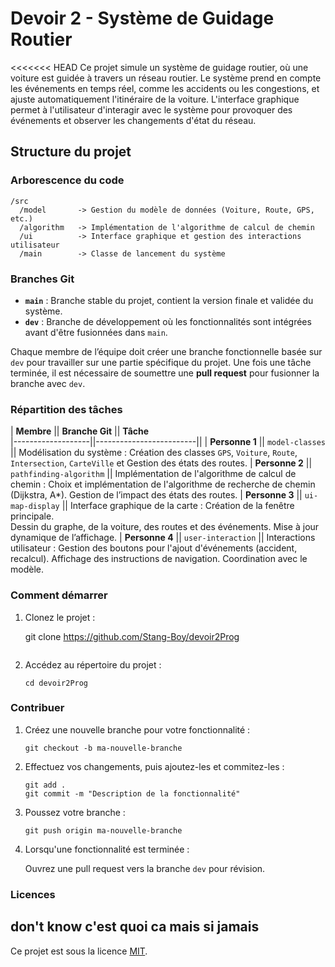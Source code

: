 # Devoir 2 - Système de Guidage Routier

<<<<<<< HEAD
Ce projet simule un système de guidage routier, où une voiture est guidée à travers un réseau routier. Le système prend en compte les événements en temps réel, comme les accidents ou les congestions, et ajuste automatiquement l'itinéraire de la voiture. L'interface graphique permet à l'utilisateur d'interagir avec le système pour provoquer des événements et observer les changements d'état du réseau.

## Structure du projet

### Arborescence du code

```
/src
  /model       -> Gestion du modèle de données (Voiture, Route, GPS, etc.)
  /algorithm   -> Implémentation de l'algorithme de calcul de chemin
  /ui          -> Interface graphique et gestion des interactions utilisateur
  /main        -> Classe de lancement du système
```

### Branches Git

- **`main`** : Branche stable du projet, contient la version finale et validée du système.
- **`dev`** : Branche de développement où les fonctionnalités sont intégrées avant d'être fusionnées dans `main`.

Chaque membre de l’équipe doit créer une branche fonctionnelle basée sur `dev` pour travailler sur une partie spécifique du projet. Une fois une tâche terminée, il est nécessaire de soumettre une **pull request** pour fusionner la branche avec `dev`.

### Répartition des tâches

| **Membre**        || **Branche Git**         || **Tâche**  
|-------------------||-------------------------||
| **Personne 1**    || `model-classes`         || Modélisation du système : Création des classes `GPS`, `Voiture`, `Route`, `Intersection`, `CarteVille` et Gestion des états des routes. 
| **Personne 2**    || `pathfinding-algorithm` || Implémentation de l'algorithme de calcul de chemin : Choix et implémentation de l'algorithme de recherche de chemin (Dijkstra, A*). Gestion de l’impact des états des routes.
| **Personne 3**    || `ui-map-display`        || Interface graphique de la carte : Création de la fenêtre principale.<br>Dessin du graphe, de la voiture, des routes et des événements. Mise à jour dynamique de l’affichage.
| **Personne 4**    || `user-interaction`      || Interactions utilisateur : Gestion des boutons pour l'ajout d'événements (accident, recalcul). Affichage des instructions de navigation. Coordination avec le modèle. 

### Comment démarrer

1. Clonez le projet :

   git clone https://github.com/Stang-Boy/devoir2Prog
   ```

2. Accédez au répertoire du projet :
   ```
   cd devoir2Prog
   ```


### Contribuer

1. Créez une nouvelle branche pour votre fonctionnalité :
   ```
   git checkout -b ma-nouvelle-branche
   ```

2. Effectuez vos changements, puis ajoutez-les et commitez-les :
   ```
   git add .
   git commit -m "Description de la fonctionnalité"
   ```

3. Poussez votre branche :
   ```
   git push origin ma-nouvelle-branche
   ```

4. Lorsqu'une fonctionnalité est terminée :

   Ouvrez une pull request vers la branche `dev` pour révision.


### Licences

## don't know c'est quoi ca mais si jamais
Ce projet est sous la licence [MIT](https://opensource.org/licenses/MIT).